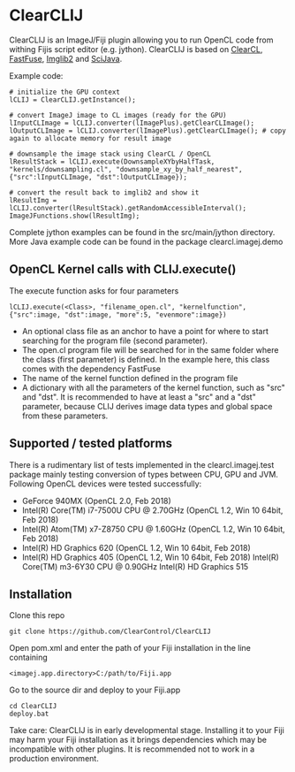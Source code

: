 # ClearCLIJ

ClearCLIJ is an ImageJ/Fiji plugin allowing you to run OpenCL code from withing Fijis script editor (e.g. jython). ClearCLIJ is based on [ClearCL](http://github.com/ClearVolume/ClearCL), [FastFuse](https://github.com/ClearControl/FastFuse), [Imglib2](https://github.com/imglib) and [SciJava](https://github.com/SciJava).

Example code:

```
# initialize the GPU context
lCLIJ = ClearCLIJ.getInstance();

# convert ImageJ image to CL images (ready for the GPU)
lInputCLImage = lCLIJ.converter(lImagePlus).getClearCLImage();
lOutputCLImage = lCLIJ.converter(lImagePlus).getClearCLImage(); # copy again to allocate memory for result image

# downsample the image stack using ClearCL / OpenCL
lResultStack = lCLIJ.execute(DownsampleXYbyHalfTask, "kernels/downsampling.cl", "downsample_xy_by_half_nearest", {"src":lInputCLImage, "dst":lOutputCLImage});

# convert the result back to imglib2 and show it
lResultImg = lCLIJ.converter(lResultStack).getRandomAccessibleInterval();
ImageJFunctions.show(lResultImg);
```
Complete jython examples can be found in the src/main/jython directory. More Java example code can be found in the package clearcl.imagej.demo

## OpenCL Kernel calls with CLIJ.execute()
The execute function asks for four parameters
```
lCLIJ.execute(<Class>, "filename_open.cl", "kernelfunction", {"src":image, "dst":image, "more":5, "evenmore":image})
```
* An optional class file as an anchor to have a point for where to start
  searching for the program file (second parameter).
* The open.cl program file will be searched for in the same folder where the
  class (first parameter) is defined. In the example here, this class
  comes with the dependency FastFuse
* The name of the kernel function defined in the program file
* A dictionary with all the parameters of the kernel function, such as
  "src" and "dst". It is recommended to have at least a "src" and a "dst"
  parameter, because CLIJ derives image data types and global space from
  these parameters.

## Supported / tested platforms
There is a rudimentary list of tests implemented in the clearcl.imagej.test package mainly testing conversion of types between CPU, GPU and JVM. Following OpenCL devices were tested successfully:
* GeForce 940MX (OpenCL 2.0, Feb 2018)
* Intel(R) Core(TM) i7-7500U CPU @ 2.70GHz (OpenCL 1.2, Win 10 64bit, Feb 2018)
* Intel(R) Atom(TM) x7-Z8750  CPU @ 1.60GHz (OpenCL 1.2, Win 10 64bit, Feb 2018)
* Intel(R) HD Graphics 620 (OpenCL 1.2, Win 10 64bit, Feb 2018)
* Intel(R) HD Graphics 405 (OpenCL 1.2, Win 10 64bit, Feb 2018)
 Intel(R) Core(TM) m3-6Y30 CPU @ 0.90GHz
 Intel(R) HD Graphics 515

## Installation

Clone this repo
```
git clone https://github.com/ClearControl/ClearCLIJ
```

Open pom.xml and enter the path of your Fiji installation in the line containing

```
<imagej.app.directory>C:/path/to/Fiji.app
```

Go to the source dir and deploy to your Fiji.app

```
cd ClearCLIJ
deploy.bat
```

Take care: ClearCLIJ is in early developmental stage. Installing it to your Fiji may harm your Fiji installation as it brings dependencies which may be incompatible with other plugins. It is recommended not to work in a production environment.
